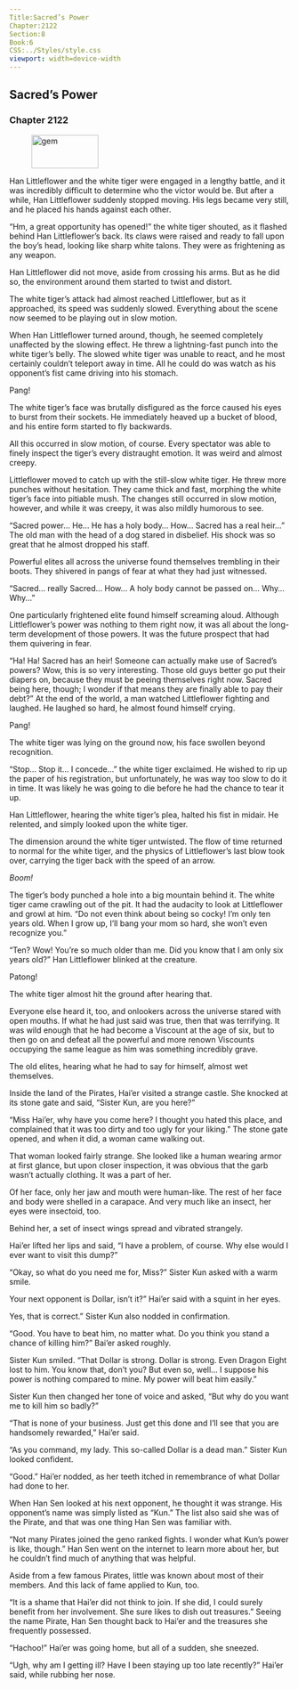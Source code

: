 ```yaml
---
Title:Sacred’s Power 
Chapter:2122 
Section:8 
Book:6 
CSS:../Styles/style.css 
viewport: width=device-width
---
```

  
## Sacred’s Power
### Chapter 2122
  
<figure>
	<img src="../Images/gem.gif" alt="gem" id="gem" width="120" height="60" />
</figure>
  

  
Han Littleflower and the white tiger were engaged in a lengthy battle, and it was incredibly difficult to determine who the victor would be. But after a while, Han Littleflower suddenly stopped moving. His legs became very still, and he placed his hands against each other.

“Hm, a great opportunity has opened!” the white tiger shouted, as it flashed behind Han Littleflower’s back. Its claws were raised and ready to fall upon the boy’s head, looking like sharp white talons. They were as frightening as any weapon.

Han Littleflower did not move, aside from crossing his arms. But as he did so, the environment around them started to twist and distort.

The white tiger’s attack had almost reached Littleflower, but as it approached, its speed was suddenly slowed. Everything about the scene now seemed to be playing out in slow motion.

When Han Littleflower turned around, though, he seemed completely unaffected by the slowing effect. He threw a lightning-fast punch into the white tiger’s belly. The slowed white tiger was unable to react, and he most certainly couldn’t teleport away in time. All he could do was watch as his opponent’s fist came driving into his stomach.

Pang!

The white tiger’s face was brutally disfigured as the force caused his eyes to burst from their sockets. He immediately heaved up a bucket of blood, and his entire form started to fly backwards.

All this occurred in slow motion, of course. Every spectator was able to finely inspect the tiger’s every distraught emotion. It was weird and almost creepy.

Littleflower moved to catch up with the still-slow white tiger. He threw more punches without hesitation. They came thick and fast, morphing the white tiger’s face into pitiable mush. The changes still occurred in slow motion, however, and while it was creepy, it was also mildly humorous to see.

“Sacred power… He… He has a holy body… How… Sacred has a real heir…” The old man with the head of a dog stared in disbelief. His shock was so great that he almost dropped his staff.

Powerful elites all across the universe found themselves trembling in their boots. They shivered in pangs of fear at what they had just witnessed.

“Sacred… really Sacred… How… A holy body cannot be passed on… Why… Why…”

One particularly frightened elite found himself screaming aloud. Although Littleflower’s power was nothing to them right now, it was all about the long-term development of those powers. It was the future prospect that had them quivering in fear.

“Ha! Ha! Sacred has an heir! Someone can actually make use of Sacred’s powers? Wow, this is so very interesting. Those old guys better go put their diapers on, because they must be peeing themselves right now. Sacred being here, though; I wonder if that means they are finally able to pay their debt?” At the end of the world, a man watched Littleflower fighting and laughed. He laughed so hard, he almost found himself crying.

Pang!

The white tiger was lying on the ground now, his face swollen beyond recognition.

“Stop… Stop it… I concede…” the white tiger exclaimed. He wished to rip up the paper of his registration, but unfortunately, he was way too slow to do it in time. It was likely he was going to die before he had the chance to tear it up.

Han Littleflower, hearing the white tiger’s plea, halted his fist in midair. He relented, and simply looked upon the white tiger.

The dimension around the white tiger untwisted. The flow of time returned to normal for the white tiger, and the physics of Littleflower’s last blow took over, carrying the tiger back with the speed of an arrow.

*Boom!*

The tiger’s body punched a hole into a big mountain behind it. The white tiger came crawling out of the pit. It had the audacity to look at Littleflower and growl at him. “Do not even think about being so cocky! I’m only ten years old. When I grow up, I’ll bang your mom so hard, she won’t even recognize you.”

“Ten? Wow! You’re so much older than me. Did you know that I am only six years old?” Han Littleflower blinked at the creature.

Patong!

The white tiger almost hit the ground after hearing that.

Everyone else heard it, too, and onlookers across the universe stared with open mouths. If what he had just said was true, then that was terrifying. It was wild enough that he had become a Viscount at the age of six, but to then go on and defeat all the powerful and more renown Viscounts occupying the same league as him was something incredibly grave.

The old elites, hearing what he had to say for himself, almost wet themselves.

Inside the land of the Pirates, Hai’er visited a strange castle. She knocked at its stone gate and said, “Sister Kun, are you here?”

“Miss Hai’er, why have you come here? I thought you hated this place, and complained that it was too dirty and too ugly for your liking.” The stone gate opened, and when it did, a woman came walking out.

That woman looked fairly strange. She looked like a human wearing armor at first glance, but upon closer inspection, it was obvious that the garb wasn’t actually clothing. It was a part of her.

Of her face, only her jaw and mouth were human-like. The rest of her face and body were shelled in a carapace. And very much like an insect, her eyes were insectoid, too.

Behind her, a set of insect wings spread and vibrated strangely.

Hai’er lifted her lips and said, “I have a problem, of course. Why else would I ever want to visit this dump?”

“Okay, so what do you need me for, Miss?” Sister Kun asked with a warm smile.

Your next opponent is Dollar, isn’t it?” Hai’er said with a squint in her eyes.

Yes, that is correct.” Sister Kun also nodded in confirmation.

“Good. You have to beat him, no matter what. Do you think you stand a chance of killing him?” Bai’er asked roughly.

Sister Kun smiled. “That Dollar is strong. Dollar is strong. Even Dragon Eight lost to him. You know that, don’t you? But even so, well… I suppose his power is nothing compared to mine. My power will beat him easily.”

Sister Kun then changed her tone of voice and asked, “But why do you want me to kill him so badly?”

“That is none of your business. Just get this done and I’ll see that you are handsomely rewarded,” Hai’er said.

“As you command, my lady. This so-called Dollar is a dead man.” Sister Kun looked confident.

“Good.” Hai’er nodded, as her teeth itched in remembrance of what Dollar had done to her.

When Han Sen looked at his next opponent, he thought it was strange. His opponent’s name was simply listed as “Kun.” The list also said she was of the Pirate, and that was one thing Han Sen was familiar with.

“Not many Pirates joined the geno ranked fights. I wonder what Kun’s power is like, though.” Han Sen went on the internet to learn more about her, but he couldn’t find much of anything that was helpful.

Aside from a few famous Pirates, little was known about most of their members. And this lack of fame applied to Kun, too.

“It is a shame that Hai’er did not think to join. If she did, I could surely benefit from her involvement. She sure likes to dish out treasures.” Seeing the name Pirate, Han Sen thought back to Hai’er and the treasures she frequently possessed.

“Hachoo!” Hai’er was going home, but all of a sudden, she sneezed.

“Ugh, why am I getting ill? Have I been staying up too late recently?” Hai’er said, while rubbing her nose.